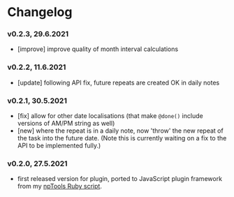 # Changelog

### v0.2.3, 29.6.2021
- [improve] improve quality of month interval calculations

### v0.2.2, 11.6.2021
- [update] following API fix, future repeats are created OK in daily notes

### v0.2.1, 30.5.2021
- [fix] allow for other date localisations (that make `@done()` include versions of AM/PM string as well)
- [new] where the repeat is in a daily note, now 'throw' the new repeat of the task into the future date. (Note this is currently waiting on a fix to the API to be implemented fully.)

### v0.2.0, 27.5.2021
- first released version for plugin, ported to JavaScript plugin framework from my [npTools Ruby script](https://github.com/jgclark/NotePlan-tools/).
